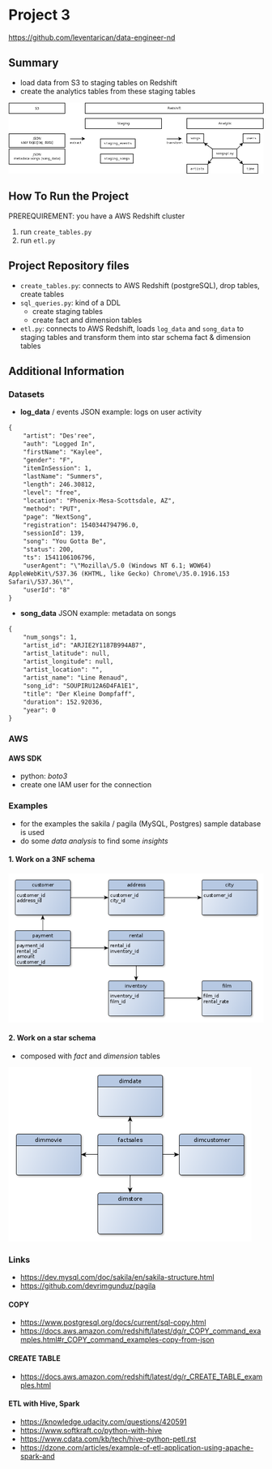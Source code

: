 # Project 3
https://github.com/leventarican/data-engineer-nd

## Summary
* load data from S3 to staging tables on Redshift
* create the analytics tables from these staging tables

![data flow](data-flow.png)

## How To Run the Project
PREREQUIREMENT: you have a AWS Redshift cluster
1. run `create_tables.py`
2. run `etl.py`

## Project Repository files
* `create_tables.py`: connects to AWS Redshift (postgreSQL), drop tables, create tables
* `sql_queries.py`: kind of a DDL
    * create staging tables
    * create fact and dimension tables
* `etl.py`: connects to AWS Redshift, loads `log_data` and `song_data` to staging tables and transform them into star schema fact & dimension tables

## Additional Information

### Datasets
* __log_data__ / events JSON example: logs on user activity
```
{
    "artist": "Des'ree",
    "auth": "Logged In",
    "firstName": "Kaylee",
    "gender": "F",
    "itemInSession": 1,
    "lastName": "Summers",
    "length": 246.30812,
    "level": "free",
    "location": "Phoenix-Mesa-Scottsdale, AZ",
    "method": "PUT",
    "page": "NextSong",
    "registration": 1540344794796.0,
    "sessionId": 139,
    "song": "You Gotta Be",
    "status": 200,
    "ts": 1541106106796,
    "userAgent": "\"Mozilla\/5.0 (Windows NT 6.1; WOW64) AppleWebKit\/537.36 (KHTML, like Gecko) Chrome\/35.0.1916.153 Safari\/537.36\"",
    "userId": "8"
}
```
* __song_data__ JSON example: metadata on songs
```
{
    "num_songs": 1,
    "artist_id": "ARJIE2Y1187B994AB7",
    "artist_latitude": null,
    "artist_longitude": null,
    "artist_location": "",
    "artist_name": "Line Renaud",
    "song_id": "SOUPIRU12A6D4FA1E1",
    "title": "Der Kleine Dompfaff",
    "duration": 152.92036,
    "year": 0
}
```

### AWS

#### AWS SDK
* python: _boto3_
* create one IAM user for the connection

### Examples
* for the examples the sakila / pagila (MySQL, Postgres) sample database is used
* do some _data analysis_ to find some _insights_

#### 1. Work on a 3NF schema
![3NF-schema](3NF-schema.png)

#### 2. Work on a star schema
* composed with _fact_ and _dimension_ tables

![star-schema](star-schema.png)

### Links
* https://dev.mysql.com/doc/sakila/en/sakila-structure.html
* https://github.com/devrimgunduz/pagila

#### COPY
* https://www.postgresql.org/docs/current/sql-copy.html
* https://docs.aws.amazon.com/redshift/latest/dg/r_COPY_command_examples.html#r_COPY_command_examples-copy-from-json

#### CREATE TABLE
* https://docs.aws.amazon.com/redshift/latest/dg/r_CREATE_TABLE_examples.html

#### ETL with Hive, Spark
* https://knowledge.udacity.com/questions/420591
* https://www.softkraft.co/python-with-hive
* https://www.cdata.com/kb/tech/hive-python-petl.rst
* https://dzone.com/articles/example-of-etl-application-using-apache-spark-and
